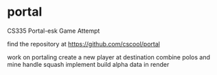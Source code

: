 portal
======

CS335 Portal-esk Game Attempt

find the repository at https://github.com/cscool/portal

work on portaling
		  create a new player at destination
combine polos and mine
handle squash
implement build alpha data in render

